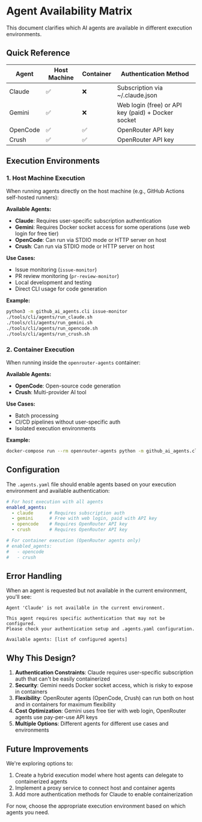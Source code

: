 # Agent Availability Matrix

This document clarifies which AI agents are available in different execution environments.

## Quick Reference

| Agent | Host Machine | Container | Authentication Method |
|-------|--------------|-----------|---------------------|
| Claude | ✅ | ❌ | Subscription via ~/.claude.json |
| Gemini | ✅ | ❌ | Web login (free) or API key (paid) + Docker socket |
| OpenCode | ✅ | ✅ | OpenRouter API key |
| Crush | ✅ | ✅ | OpenRouter API key |

## Execution Environments

### 1. Host Machine Execution

When running agents directly on the host machine (e.g., GitHub Actions self-hosted runners):

**Available Agents:**
- **Claude**: Requires user-specific subscription authentication
- **Gemini**: Requires Docker socket access for some operations (use web login for free tier)
- **OpenCode**: Can run via STDIO mode or HTTP server on host
- **Crush**: Can run via STDIO mode or HTTP server on host

**Use Cases:**
- Issue monitoring (`issue-monitor`)
- PR review monitoring (`pr-review-monitor`)
- Local development and testing
- Direct CLI usage for code generation

**Example:**
```bash
python3 -m github_ai_agents.cli issue-monitor
./tools/cli/agents/run_claude.sh
./tools/cli/agents/run_gemini.sh
./tools/cli/agents/run_opencode.sh
./tools/cli/agents/run_crush.sh
```

### 2. Container Execution

When running inside the `openrouter-agents` container:

**Available Agents:**
- **OpenCode**: Open-source code generation
- **Crush**: Multi-provider AI tool

**Use Cases:**
- Batch processing
- CI/CD pipelines without user-specific auth
- Isolated execution environments

**Example:**
```bash
docker-compose run --rm openrouter-agents python -m github_ai_agents.cli issue-monitor
```

## Configuration

The `.agents.yaml` file should enable agents based on your execution environment and available authentication:

```yaml
# For host execution with all agents
enabled_agents:
  - claude      # Requires subscription auth
  - gemini      # Free with web login, paid with API key
  - opencode    # Requires OpenRouter API key
  - crush       # Requires OpenRouter API key

# For container execution (OpenRouter agents only)
# enabled_agents:
#   - opencode
#   - crush
```

## Error Handling

When an agent is requested but not available in the current environment, you'll see:

```
Agent 'Claude' is not available in the current environment.

This agent requires specific authentication that may not be configured.
Please check your authentication setup and .agents.yaml configuration.

Available agents: [list of configured agents]
```

## Why This Design?

1. **Authentication Constraints**: Claude requires user-specific subscription auth that can't be easily containerized
2. **Security**: Gemini needs Docker socket access, which is risky to expose in containers
3. **Flexibility**: OpenRouter agents (OpenCode, Crush) can run both on host and in containers for maximum flexibility
4. **Cost Optimization**: Gemini uses free tier with web login, OpenRouter agents use pay-per-use API keys
5. **Multiple Options**: Different agents for different use cases and environments

## Future Improvements

We're exploring options to:
1. Create a hybrid execution model where host agents can delegate to containerized agents
2. Implement a proxy service to connect host and container agents
3. Add more authentication methods for Claude to enable containerization

For now, choose the appropriate execution environment based on which agents you need.
